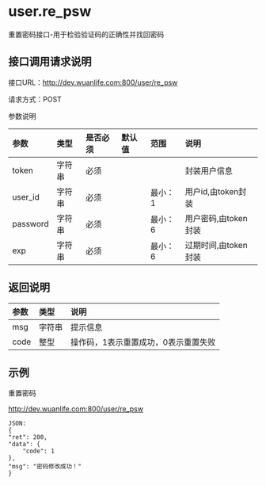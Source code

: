 # user.re_psw

重置密码接口-用于检验验证码的正确性并找回密码

## 接口调用请求说明

接口URL：http://dev.wuanlife.com:800/user/re_psw

请求方式：POST

参数说明

|参数    |类型  |是否必须    |默认值    |范围        |说明|
|:--|:--|:--|:--|:--|:--|
|token|字符串|必须|   |  |封装用户信息|
|user_id  | 字符串 | 必须 |     | 最小：1 | 用户id,由token封装|
|password   | 字符串 | 必须 |     | 最小：6 | 用户密码,由token封装|
|exp       | 字符串 | 必须 |     | 最小：6 | 过期时间,由token封装|

## 返回说明

|参数        |类型 |  说明|
|:--|:--|:--|
|msg        | 字符串 | 提示信息 |
|code       |  整型  | 操作码，1表示重置成功，0表示重置失败 |


## 示例

重置密码

http://dev.wuanlife.com:800/user/re_psw
    
    JSON:
    {
    "ret": 200,
    "data": {
        "code": 1
    },
    "msg": "密码修改成功！"
    }
